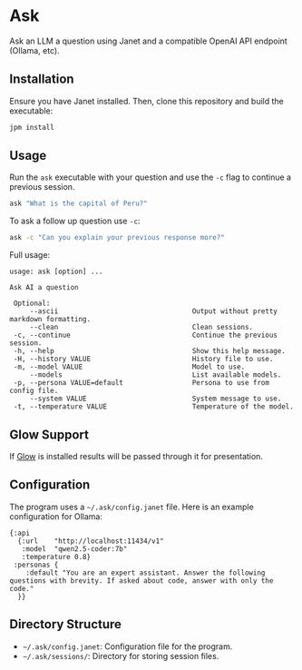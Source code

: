 # Ask

Ask an LLM a question using Janet and a compatible OpenAI API endpoint (Ollama, etc).

## Installation

Ensure you have Janet installed. Then, clone this repository and build the executable:

```sh
jpm install
```

## Usage

Run the `ask` executable with your question and use the `-c` flag to continue a previous session.

```sh
ask "What is the capital of Peru?"
```

To ask a follow up question use `-c`:

```sh
ask -c "Can you explain your previous response more?"
```

Full usage:

```
usage: ask [option] ...

Ask AI a question

 Optional:
     --ascii                                 Output without pretty markdown formatting.
     --clean                                 Clean sessions.
 -c, --continue                              Continue the previous session.
 -h, --help                                  Show this help message.
 -H, --history VALUE                         History file to use.
 -m, --model VALUE                           Model to use.
     --models                                List available models.
 -p, --persona VALUE=default                 Persona to use from config file.
     --system VALUE                          System message to use.
 -t, --temperature VALUE                     Temperature of the model.
```

## Glow Support

If [Glow](https://github.com/charmbracelet/glow) is installed results will be passed through it for presentation.

## Configuration

The program uses a `~/.ask/config.janet` file. Here is an example configuration for Ollama:

```janet
{:api
  {:url    "http://localhost:11434/v1"
   :model  "qwen2.5-coder:7b"
   :temperature 0.8}
 :personas {
    :default "You are an expert assistant. Answer the following questions with brevity. If asked about code, answer with only the code."
  }}
```

## Directory Structure

- `~/.ask/config.janet`: Configuration file for the program.
- `~/.ask/sessions/`: Directory for storing session files.
